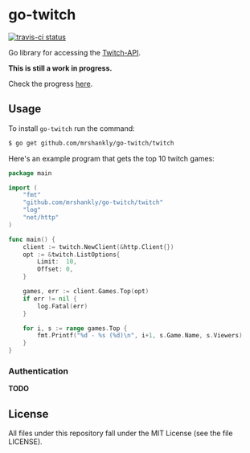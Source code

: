 # go-twitch

[![travis-ci status](https://api.travis-ci.org/mrshankly/go-twitch.png)](https://travis-ci.org/mrshankly/go-twitch)

Go library for accessing the [Twitch-API](https://github.com/justintv/Twitch-API).

**This is still a work in progress.**

Check the progress [here](https://github.com/mrshankly/go-twitch/issues/1).

## Usage

To install `go-twitch` run the command:

```bash
$ go get github.com/mrshankly/go-twitch/twitch
```

Here's an example program that gets the top 10 twitch games:

```go
package main

import (
	"fmt"
	"github.com/mrshankly/go-twitch/twitch"
	"log"
	"net/http"
)

func main() {
	client := twitch.NewClient(&http.Client{})
	opt := &twitch.ListOptions{
		Limit:  10,
		Offset: 0,
	}

	games, err := client.Games.Top(opt)
	if err != nil {
		log.Fatal(err)
	}

	for i, s := range games.Top {
		fmt.Printf("%d - %s (%d)\n", i+1, s.Game.Name, s.Viewers)
	}
}
```

### Authentication

**TODO**

## License

All files under this repository fall under the MIT License (see the file LICENSE).
